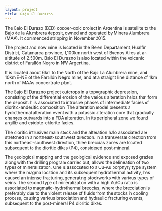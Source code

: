 ```yaml
---
layout: project
title: Bajo El Durazno
---
```


The Bajo El Durazo (BED) copper-gold project in Argentina is satellite
to the Bajo de la Alumbrera deposit, owned and operated by Minera
Alumbrera (MAA). It commenced stripping in November 2015.

The project and now mine is located in the Belen Departament, Hualfín
District, Catamarca province, 1,100km north west of Buenos Aires at an
altitude of 2,500m. Bajo El Durazno is also located within the volcanic
district of Farallón Negro in NW Argentina.

It is located about 6km to the North of the Bajo La Alumbrera mine, and
10km E-NE of the Farallón Negro mine, and at a straight line distance of
1km north of MAA’s concentrate plant.

The Bajo El Durazno project outcrops in a topographic depression,
consisting of the differential erosion of the various alteration halos
that form the deposit. It is associated to intrusive phases of
intermediate facies of dioritic-andesitic composition. The alteration
model presents a hydrothermal alteration event with a potassic
alteration core that gradually changes outwards into a FDA alteration.
In its peripheral zone we found argillic and epidote-chlorite facies.

The dioritic intrusives main stock and the alteration halo associated
are stretched in a northeast-southwest direction. In a transversal
direction from this northeast-southwest direction, three breccias zones
are located subsequent to the dioritic dikes (P4), considered
post-mineral.

The geological mapping and the geological evidence and exposed grades
along with the drilling program carried out, allows the delineation of
two types of mineralization. One is associated to a Cu-Au porphyry type
system where the magma location and its subsequent hydrothermal
activity, has caused an intense fracturing, generating stockworks with
various types of veins. The second type of mineralization with a high
Au/Cu ratio is associated to magmatic-hydrothermal breccias, where the
brecciation is preferably due to the violent release of fluids from the
stocks in cooling process, causing various brecciation and hydraulic
fracturing events, subsequent to the post-mineral P4 dioritic dikes.
